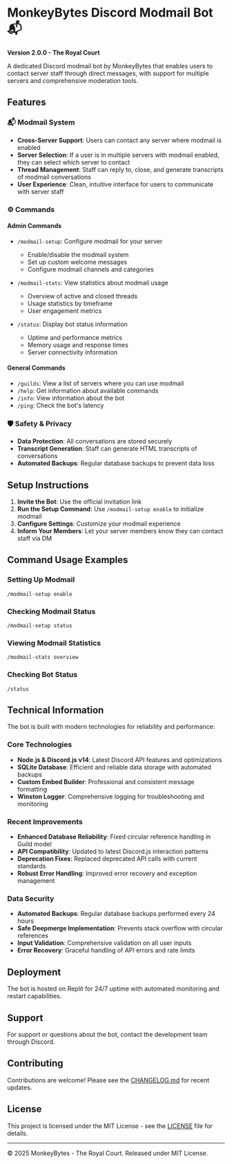 # MonkeyBytes Discord Modmail Bot 📬

**Version 2.0.0 - The Royal Court**

A dedicated Discord modmail bot by MonkeyBytes that enables users to contact server staff through direct messages, with support for multiple servers and comprehensive moderation tools.

## Features

### 📬 Modmail System

- **Cross-Server Support**: Users can contact any server where modmail is enabled
- **Server Selection**: If a user is in multiple servers with modmail enabled, they can select which server to contact
- **Thread Management**: Staff can reply to, close, and generate transcripts of modmail conversations
- **User Experience**: Clean, intuitive interface for users to communicate with server staff

### ⚙️ Commands

#### Admin Commands
- `/modmail-setup`: Configure modmail for your server
  - Enable/disable the modmail system
  - Set up custom welcome messages
  - Configure modmail channels and categories

- `/modmail-stats`: View statistics about modmail usage
  - Overview of active and closed threads
  - Usage statistics by timeframe
  - User engagement metrics

- `/status`: Display bot status information
  - Uptime and performance metrics
  - Memory usage and response times
  - Server connectivity information

#### General Commands
- `/guilds`: View a list of servers where you can use modmail
- `/help`: Get information about available commands
- `/info`: View information about the bot
- `/ping`: Check the bot's latency

### 🛡️ Safety & Privacy

- **Data Protection**: All conversations are stored securely
- **Transcript Generation**: Staff can generate HTML transcripts of conversations
- **Automated Backups**: Regular database backups to prevent data loss

## Setup Instructions

1. **Invite the Bot**: Use the official invitation link
2. **Run the Setup Command**: Use `/modmail-setup enable` to initialize modmail
3. **Configure Settings**: Customize your modmail experience
4. **Inform Your Members**: Let your server members know they can contact staff via DM

## Command Usage Examples

### Setting Up Modmail
```
/modmail-setup enable
```

### Checking Modmail Status
```
/modmail-setup status
```

### Viewing Modmail Statistics
```
/modmail-stats overview
```

### Checking Bot Status
```
/status
```

## Technical Information

The bot is built with modern technologies for reliability and performance:

### Core Technologies
- **Node.js & Discord.js v14**: Latest Discord API features and optimizations
- **SQLite Database**: Efficient and reliable data storage with automated backups
- **Custom Embed Builder**: Professional and consistent message formatting
- **Winston Logger**: Comprehensive logging for troubleshooting and monitoring

### Recent Improvements
- **Enhanced Database Reliability**: Fixed circular reference handling in Guild model
- **API Compatibility**: Updated to latest Discord.js interaction patterns
- **Deprecation Fixes**: Replaced deprecated API calls with current standards
- **Robust Error Handling**: Improved error recovery and exception management

### Data Security
- **Automated Backups**: Regular database backups performed every 24 hours
- **Safe Deepmerge Implementation**: Prevents stack overflow with circular references
- **Input Validation**: Comprehensive validation on all user inputs
- **Error Recovery**: Graceful handling of API errors and rate limits

## Deployment

The bot is hosted on Replit for 24/7 uptime with automated monitoring and restart capabilities.

## Support

For support or questions about the bot, contact the development team through Discord.

## Contributing

Contributions are welcome! Please see the [CHANGELOG.md](CHANGELOG.md) for recent updates.

## License

This project is licensed under the MIT License - see the [LICENSE](LICENSE) file for details.

---

© 2025 MonkeyBytes - The Royal Court. Released under MIT License.